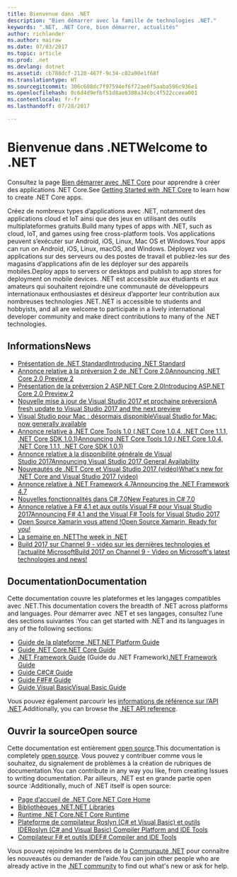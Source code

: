 ```yaml
---
title: Bienvenue dans .NET
description: "Bien démarrer avec la famille de technologies .NET."
keywords: ".NET, .NET Core, bien démarrer, actualités"
author: richlander
ms.author: mairaw
ms.date: 07/03/2017
ms.topic: article
ms.prod: .net
ms.devlang: dotnet
ms.assetid: cb788dcf-2120-467f-9c34-c02a90e1f68f
ms.translationtype: HT
ms.sourcegitcommit: 306c608dc7f97594ef6f72ae0f5aaba596c936e1
ms.openlocfilehash: 0c6d4d9efbf51d8ae6308a34cbc4f522cceea001
ms.contentlocale: fr-fr
ms.lasthandoff: 07/28/2017

---
```


# <a name="welcome-to-net"></a><span data-ttu-id="93acd-104">Bienvenue dans .NET</span><span class="sxs-lookup"><span data-stu-id="93acd-104">Welcome to .NET</span></span>

<span data-ttu-id="93acd-105">Consultez la page [Bien démarrer avec .NET Core](core/get-started.md) pour apprendre à créer des applications .NET Core.</span><span class="sxs-lookup"><span data-stu-id="93acd-105">See [Getting Started with .NET Core](core/get-started.md) to learn how to create .NET Core apps.</span></span>

<span data-ttu-id="93acd-106">Créez de nombreux types d’applications avec .NET, notamment des applications cloud et IoT ainsi que des jeux en utilisant des outils multiplateformes gratuits.</span><span class="sxs-lookup"><span data-stu-id="93acd-106">Build many types of apps with .NET, such as cloud, IoT, and games using free cross-platform tools.</span></span> <span data-ttu-id="93acd-107">Vos applications peuvent s’exécuter sur Android, iOS, Linux, Mac OS et Windows.</span><span class="sxs-lookup"><span data-stu-id="93acd-107">Your apps can run on Android, iOS, Linux, macOS, and Windows.</span></span> <span data-ttu-id="93acd-108">Déployez vos applications sur des serveurs ou des postes de travail et publiez-les sur des magasins d’applications afin de les déployer sur des appareils mobiles.</span><span class="sxs-lookup"><span data-stu-id="93acd-108">Deploy apps to servers or desktops and publish to app stores for deployment on mobile devices.</span></span> <span data-ttu-id="93acd-109">.NET est accessible aux étudiants et aux amateurs qui souhaitent rejoindre une communauté de développeurs internationaux enthousiastes et désireux d’apporter leur contribution aux nombreuses technologies .NET.</span><span class="sxs-lookup"><span data-stu-id="93acd-109">.NET is accessible to students and hobbyists, and all are welcome to participate in a lively international developer community and make direct contributions to many of the .NET technologies.</span></span>

## <a name="news"></a><span data-ttu-id="93acd-110">Informations</span><span class="sxs-lookup"><span data-stu-id="93acd-110">News</span></span>

- [<span data-ttu-id="93acd-111">Présentation de .NET Standard</span><span class="sxs-lookup"><span data-stu-id="93acd-111">Introducing .NET Standard</span></span>](https://blogs.msdn.microsoft.com/dotnet/2016/09/26/introducing-net-standard/)
- [<span data-ttu-id="93acd-112">Annonce relative à la préversion 2 de .NET Core 2.0</span><span class="sxs-lookup"><span data-stu-id="93acd-112">Announcing .NET Core 2.0 Preview 2</span></span>](https://blogs.msdn.microsoft.com/dotnet/2017/06/28/announcing-net-core-2-0-preview-2/)
- [<span data-ttu-id="93acd-113">Présentation de la préversion 2 ASP.NET Core 2.0</span><span class="sxs-lookup"><span data-stu-id="93acd-113">Introducing ASP.NET Core 2.0 Preview 2</span></span>](https://blogs.msdn.microsoft.com/webdev/2017/06/28/introducing-asp-net-core-2-0-preview-2/)
- [<span data-ttu-id="93acd-114">Nouvelle mise à jour de Visual Studio 2017 et prochaine préversion</span><span class="sxs-lookup"><span data-stu-id="93acd-114">A fresh update to Visual Studio 2017 and the next preview</span></span>](https://blogs.msdn.microsoft.com/visualstudio/2017/05/10/update-to-visual-studio-2017-and-next-preview/)
- [<span data-ttu-id="93acd-115">Visual Studio pour Mac : désormais disponible</span><span class="sxs-lookup"><span data-stu-id="93acd-115">Visual Studio for Mac: now generally available</span></span>](https://blogs.msdn.microsoft.com/visualstudio/2017/05/10/visual-studio-for-mac-now-generally-available/)
- [<span data-ttu-id="93acd-116">Annonce relative à .NET Core Tools 1.0 (.NET Core 1.0.4, .NET Core 1.1.1, .NET Core SDK 1.0.1)</span><span class="sxs-lookup"><span data-stu-id="93acd-116">Announcing .NET Core Tools 1.0 (.NET Core 1.0.4, .NET Core 1.1.1, .NET Core SDK 1.0.1)</span></span>](https://blogs.msdn.microsoft.com/dotnet/2017/03/07/announcing-net-core-tools-1-0/)
- [<span data-ttu-id="93acd-117">Annonce relative à la disponibilité générale de Visual Studio 2017</span><span class="sxs-lookup"><span data-stu-id="93acd-117">Announcing Visual Studio 2017 General Availability</span></span>](https://blogs.msdn.microsoft.com/visualstudio/2017/03/07/announcing-visual-studio-2017-general-availability-and-more/)
- [<span data-ttu-id="93acd-118">Nouveautés de .NET Core et Visual Studio 2017 (vidéo)</span><span class="sxs-lookup"><span data-stu-id="93acd-118">What's new for .NET Core and Visual Studio 2017 (video)</span></span>](https://channel9.msdn.com/events/Visual-Studio/Visual-Studio-2017-Launch/T108)
- [<span data-ttu-id="93acd-119">Annonce relative à .NET Framework 4.7</span><span class="sxs-lookup"><span data-stu-id="93acd-119">Announcing the .NET Framework 4.7</span></span>](https://blogs.msdn.microsoft.com/dotnet/2017/04/05/announcing-the-net-framework-4-7/)
- [<span data-ttu-id="93acd-120">Nouvelles fonctionnalités dans C# 7.0</span><span class="sxs-lookup"><span data-stu-id="93acd-120">New Features in C# 7.0</span></span>](https://blogs.msdn.microsoft.com/dotnet/2017/03/09/new-features-in-c-7-0/)
- [<span data-ttu-id="93acd-121">Annonce relative à F# 4.1 et aux outils Visual F# pour Visual Studio 2017</span><span class="sxs-lookup"><span data-stu-id="93acd-121">Announcing F# 4.1 and the Visual F# Tools for Visual Studio 2017</span></span>](https://blogs.msdn.microsoft.com/dotnet/2017/03/07/announcing-f-4-1-and-the-visual-f-tools-for-visual-studio-2017-2/)
- [<span data-ttu-id="93acd-122">Open Source Xamarin vous attend !</span><span class="sxs-lookup"><span data-stu-id="93acd-122">Open Source Xamarin, Ready for you!</span></span>](https://blog.xamarin.com/live-from-evolve-open-source-xamarin-ready-for-you/)
- [<span data-ttu-id="93acd-123">La semaine en .NET</span><span class="sxs-lookup"><span data-stu-id="93acd-123">The week in .NET</span></span>](https://blogs.msdn.microsoft.com/dotnet/tag/week-in-net/)
- [<span data-ttu-id="93acd-124">Build 2017 sur Channel 9 - vidéo sur les dernières technologies et l’actualité Microsoft</span><span class="sxs-lookup"><span data-stu-id="93acd-124">Build 2017 on Channel 9 - Video on Microsoft's latest technologies and news!</span></span>](https://channel9.msdn.com/?wt.mc_id=build_hp#programGuide)

## <a name="documentation"></a><span data-ttu-id="93acd-125">Documentation</span><span class="sxs-lookup"><span data-stu-id="93acd-125">Documentation</span></span>

<span data-ttu-id="93acd-126">Cette documentation couvre les plateformes et les langages compatibles avec .NET.</span><span class="sxs-lookup"><span data-stu-id="93acd-126">This documentation covers the breadth of .NET across platforms and languages.</span></span>  <span data-ttu-id="93acd-127">Pour démarrer avec .NET et ses langages, consultez l’une des sections suivantes :</span><span class="sxs-lookup"><span data-stu-id="93acd-127">You can get started with .NET and its languages in any of the following sections:</span></span>

- [<span data-ttu-id="93acd-128">Guide de la plateforme .NET</span><span class="sxs-lookup"><span data-stu-id="93acd-128">.NET Platform Guide</span></span>](standard/index.md)
- [<span data-ttu-id="93acd-129">Guide .NET Core</span><span class="sxs-lookup"><span data-stu-id="93acd-129">.NET Core Guide</span></span>](core/index.md)
- <span data-ttu-id="93acd-130">[.NET Framework Guide](framework/index.md) (Guide du .NET Framework)</span><span class="sxs-lookup"><span data-stu-id="93acd-130">[.NET Framework Guide](framework/index.md)</span></span>
- [<span data-ttu-id="93acd-131">Guide C#</span><span class="sxs-lookup"><span data-stu-id="93acd-131">C# Guide</span></span>](csharp/index.md)
- [<span data-ttu-id="93acd-132">Guide F#</span><span class="sxs-lookup"><span data-stu-id="93acd-132">F# Guide</span></span>](fsharp/index.md)
- [<span data-ttu-id="93acd-133">Guide Visual Basic</span><span class="sxs-lookup"><span data-stu-id="93acd-133">Visual Basic Guide</span></span>](visual-basic/index.md)

<span data-ttu-id="93acd-134">Vous pouvez également parcourir les [informations de référence sur l’API .NET](/dotnet/api).</span><span class="sxs-lookup"><span data-stu-id="93acd-134">Additionally, you can browse the [.NET API reference](/dotnet/api).</span></span>

## <a name="open-source"></a><span data-ttu-id="93acd-135">Ouvrir la source</span><span class="sxs-lookup"><span data-stu-id="93acd-135">Open source</span></span>

<span data-ttu-id="93acd-136">Cette documentation est entièrement [open source](https://github.com/dotnet/docs).</span><span class="sxs-lookup"><span data-stu-id="93acd-136">This documentation is completely [open source](https://github.com/dotnet/docs).</span></span>  <span data-ttu-id="93acd-137">Vous pouvez y contribuer comme vous le souhaitez, du signalement de problèmes à la création de rubriques de documentation.</span><span class="sxs-lookup"><span data-stu-id="93acd-137">You can contribute in any way you like, from creating Issues to writing documentation.</span></span>  <span data-ttu-id="93acd-138">Par ailleurs, .NET est en grande partie open source :</span><span class="sxs-lookup"><span data-stu-id="93acd-138">Additionally, much of .NET itself is open source:</span></span>

- [<span data-ttu-id="93acd-139">Page d’accueil de .NET Core</span><span class="sxs-lookup"><span data-stu-id="93acd-139">.NET Core Home</span></span>](https://github.com/dotnet/core)
- [<span data-ttu-id="93acd-140">Bibliothèques .NET</span><span class="sxs-lookup"><span data-stu-id="93acd-140">.NET Libraries</span></span>](https://github.com/dotnet/corefx)
- [<span data-ttu-id="93acd-141">Runtime .NET Core</span><span class="sxs-lookup"><span data-stu-id="93acd-141">.NET Core Runtime</span></span>](https://github.com/dotnet/coreclr)
- [<span data-ttu-id="93acd-142">Plateforme de compilateur Roslyn (C# et Visual Basic) et outils IDE</span><span class="sxs-lookup"><span data-stu-id="93acd-142">Roslyn (C# and Visual Basic) Compiler Platform and IDE Tools</span></span>](https://github.com/dotnet/roslyn)
- [<span data-ttu-id="93acd-143">Compilateur F# et outils IDE</span><span class="sxs-lookup"><span data-stu-id="93acd-143">F# Compiler and IDE Tools</span></span>](https://github.com/microsoft/visualfsharp)

<span data-ttu-id="93acd-144">Vous pouvez rejoindre les membres de la [Communauté .NET](https://www.microsoft.com/net/community) pour connaître les nouveautés ou demander de l’aide.</span><span class="sxs-lookup"><span data-stu-id="93acd-144">You can join other people who are already active in the [.NET community](https://www.microsoft.com/net/community) to find out what's new or ask for help.</span></span>

